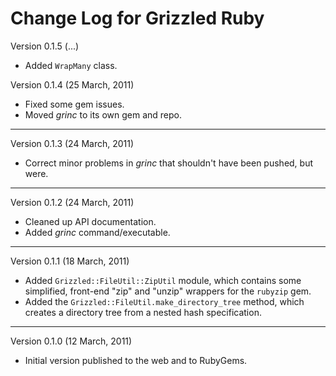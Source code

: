 # Change Log for Grizzled Ruby

Version 0.1.5 (...)

- Added `WrapMany` class.

Version 0.1.4 (25 March, 2011)

- Fixed some gem issues.
- Moved *grinc* to its own gem and repo.

---

Version 0.1.3 (24 March, 2011)

* Correct minor problems in *grinc* that shouldn't have been pushed, but
  were.

---

Version 0.1.2 (24 March, 2011)

* Cleaned up API documentation.
* Added *grinc* command/executable.

---

Version 0.1.1 (18 March, 2011)

* Added `Grizzled::FileUtil::ZipUtil` module, which contains some
  simplified, front-end "zip" and "unzip" wrappers for the `rubyzip` gem.
* Added the `Grizzled::FileUtil.make_directory_tree` method, which creates
  a directory tree from a nested hash specification.

---

Version 0.1.0 (12 March, 2011)

* Initial version published to the web and to RubyGems.
